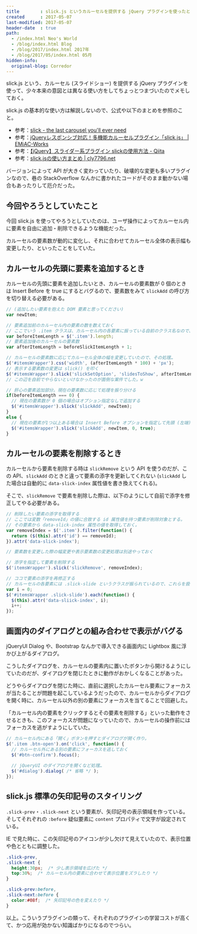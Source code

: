 ```yaml
---
title        : slick.js というカルーセルを提供する jQuery プラグインを使ったときのメモ
created      : 2017-05-07
last-modified: 2017-05-07
header-date  : true
path:
  - /index.html Neo's World
  - /blog/index.html Blog
  - /blog/2017/index.html 2017年
  - /blog/2017/05/index.html 05月
hidden-info:
  original-blog: Corredor
---
```


slick.js という、カルーセル (スライドショー) を提供する jQuery プラグインを使って、少々本来の意図とは異なる使い方をしてちょっとつまづいたのでメモしておく。

slick.js の基本的な使い方は解説しないので、公式や以下のまとめを参照のこと。

- 参考：[slick - the last carousel you'll ever need](http://kenwheeler.github.io/slick/)
- 参考：[jQueryレスポンシブ対応！多機能カルーセルプラグイン「slick.js」 | EMiAC-Works](https://emiac-works.com/coding/jquery/js-carousel-slick/)
- 参考：[【jQuery】スライダー系プラグイン slickの使用方法 - Qiita](http://qiita.com/katsunory/items/25b385aae0f07b41e611)
- 参考：[slick.jsの使い方まとめ | cly7796.net](http://cly7796.net/wp/javascript/plugin-slick/)

バージョンによって API が大きく変わっていたり、破壊的な変更も多いプラグインなので、巷の StackOverflow なんかに書かれたコードがそのまま動かない場合もあったりして厄介だった。

## 今回やろうとしていたこと

今回 slick.js を使ってやろうとしていたのは、ユーザ操作によってカルーセル内に要素を自由に追加・削除できるような機能だった。

カルーセルの要素数が動的に変化し、それに合わせてカルーセル全体の表示幅も変更したり、といったことをしていた。

## カルーセルの先頭に要素を追加するとき

カルーセルの先頭に要素を追加したいとき、カルーセルの要素数が 0 個のときは Insert Before を true にするとバグるので、要素数をみて `slickAdd` の呼び方を切り替える必要がある。

```javascript
// (追加したい要素を抱えた DOM 要素と思ってください)
var newItem;

// 要素追加前のカルーセル内の要素の数を数えておく
// ここでいう .item クラスは、カルーセル内の各要素に振っている自前のクラス名なので、.slick-slide と同意。
var beforeItemLength = $('.item').length;
// 要素追加後のカルーセルの要素数
var afterItemLength = beforeSlickItemLength + 1;

// カルーセルの要素数に応じてカルーセル全体の幅を変更していたので、その処理…
$('#itemsWrapper').css('width', (afterItemLength * 100) + 'px');
// 表示する要素数の変更は slick() を叩く
$('#itemsWrapper').slick('slickSetOption', 'slidesToShow', afterItemLength);
// この辺を自前でやらないといけなかったのが面倒な案件でした。w

// 肝心の要素追加部分。現在の要素数に応じて処理を振り分ける
if(beforeItemLength === 0) {
  // 現在の要素数が 0 個の場合はオプション指定なしで追加する
  $('#itemsWrapper').slick('slickAdd', newItem);
}
else {
  // 現在の要素が1つ以上ある場合は Insert Before オプションを指定して先頭 (左端) に追加する
  $('#itemsWrapper').slick('slickAdd', newItem, 0, true);
}
```

## カルーセルの要素を削除するとき

カルーセルから要素を削除する時は `slickRemove` という API を使うのだが、この API、`slickAdd` のときと違って要素の添字を更新してくれない (`slickAdd` した場合は自動的に `data-slick-index` 属性値を書き換えてくれる)。

そこで、`slickRemove` で要素を削除した際は、以下のようにして自前で添字を修正してやる必要がある。

```javascript
// 削除したい要素の添字を取得する
// ここでは変数「removeId」の値に合致する id 属性値を持つ要素が削除対象とする。
// その要素から data-slick-index 属性の値を取得しておく。
var removeIndex = $('.item').filter(function() {
  return ($(this).attr('id') == removeId);
}).attr('data-slick-index');

// 要素数を変更した際の幅変更や表示要素数の変更処理は別途やっておく

// 添字を指定して要素を削除する
$('itemsWrapper').slick('slickRemove', removeIndex);

// ココで要素の添字を再修正する
// カルーセルの各要素には .slick-slide というクラスが振られているので、これらを扱う
var i = 0;
$('#itemsWrapper .slick-slide').each(function() {
  $(this).attr('data-sliick-index', i);
  i++;
});
```

## 画面内のダイアログとの組み合わせで表示がバグる

jQueryUI Dialog や、Bootstrap なんかで導入できる画面内に Lightbox 風に浮かび上がるダイアログ。

こうしたダイアログを、カルーセルの要素内に置いたボタンから開けるようにしていたのだが、ダイアログを閉じたときに動作がおかしくなることがあった。

どうやらダイアログを閉じた時に、直前に選択したカルーセル要素にフォーカスが当たることが問題を起こしているようだったので、カルーセルからダイアログを開く時に、カルーセル以外の別の要素にフォーカスを当てることで回避した。

「カルーセル内の要素をクリックするとその要素を削除する」といった動作をさせるときも、このフォーカスが問題になっていたので、カルーセルの操作前にはフォーカスを逃がすようにしていた。

```javascript
// カルーセル内にある「開く」ボタンを押すとダイアログが開く作り。
$('.item .btn-open').on('click', function() {
  // カルーセル外にある別の要素にフォーカスを逃しておく
  $('#btn-confirm').focus();
  
  // jQueryUI のダイアログを開くなど処理…
  $('#dialog').dialog( /* 省略 */ );
});
```

## slick.js 標準の矢印記号のスタイリング

`.slick-prev`・`.slick-next` という要素が、矢印記号の表示領域を作っている。そしてそれぞれの `:before` 疑似要素に `content` プロパティで文字が設定されている。

IE で見た時に、この矢印記号のアイコンが少し欠けて見えていたので、表示位置や色とともに調整した。

```css
.slick-prev,
.slick-next {
  height:30px;  /* 少し表示領域を広げた */
  top:30%;  /* カルーセル内の要素に合わせて表示位置をズラしたり */
}

.slick-prev:before,
.slick-next:before {
  color:#08f;  /* 矢印記号の色を変えたり */
}
```

以上。こういうプラグインの類って、それぞれのプラグインの学習コストが高くて、かつ応用が効かない知識ばかりになるのでつらい。
